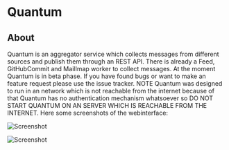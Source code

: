 
Quantum
===

## About

Quantum is an aggregator service which collects messages from different sources
and publish them through an REST API. There is already a Feed, GitHubCommit 
and MailImap worker to collect messages. At the moment Quantum is in beta phase.
If you have found bugs or want to make an feature request please use the issue
tracker. NOTE Quantum was designed to run in an network which is not reachable
from the internet because of that Quantum has no authentication mechanism 
whatsoever so DO NOT START QUANTUM ON AN SERVER WHICH IS REACHABLE FROM THE 
INTERNET. Here some screenshots of the webinterface:

![Screenshot](http://quantum.k42b3.com/img/message.png)

![Screenshot](http://quantum.k42b3.com/img/worker.png)

